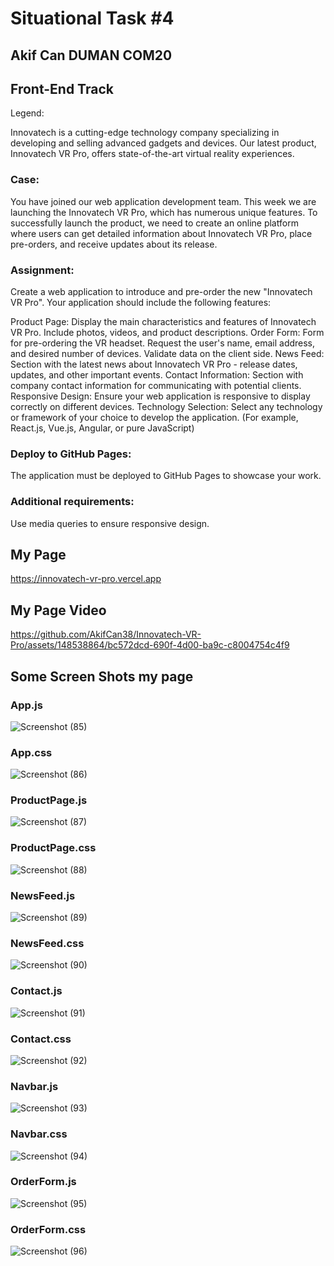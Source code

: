 # Situational Task #4
## Akif Can DUMAN COM20
## Front-End Track
Legend:

Innovatech is a cutting-edge technology company specializing in developing and selling advanced gadgets and devices. Our latest product, Innovatech VR Pro, offers state-of-the-art virtual reality experiences.

### Case:

You have joined our web application development team. This week we are launching the Innovatech VR Pro, which has numerous unique features. To successfully launch the product, we need to create an online platform where users can get detailed information about Innovatech VR Pro, place pre-orders, and receive updates about its release.

### Assignment:

Create a web application to introduce and pre-order the new "Innovatech VR Pro". Your application should include the following features:

Product Page: Display the main characteristics and features of Innovatech VR Pro. Include photos, videos, and product descriptions.
Order Form: Form for pre-ordering the VR headset. Request the user's name, email address, and desired number of devices. Validate data on the client side.
News Feed: Section with the latest news about Innovatech VR Pro - release dates, updates, and other important events.
Contact Information: Section with company contact information for communicating with potential clients.
Responsive Design: Ensure your web application is responsive to display correctly on different devices.
Technology Selection: Select any technology or framework of your choice to develop the application. (For example, React.js, Vue.js, Angular, or pure JavaScript)

### Deploy to GitHub Pages: 
The application must be deployed to GitHub Pages to showcase your work.

### Additional requirements:

Use media queries to ensure responsive design.
## My Page
https://innovatech-vr-pro.vercel.app
## My Page Video
https://github.com/AkifCan38/Innovatech-VR-Pro/assets/148538864/bc572dcd-690f-4d00-ba9c-c8004754c4f9
## Some Screen Shots my page
### App.js
![Screenshot (85)](https://github.com/AkifCan38/Innovatech-VR-Pro/assets/148538864/603b5974-6d0b-4a22-8d41-57458448e2a5)
### App.css
![Screenshot (86)](https://github.com/AkifCan38/Innovatech-VR-Pro/assets/148538864/cfe41403-ebb6-4c82-8c85-18e0505b8f25)
### ProductPage.js
![Screenshot (87)](https://github.com/AkifCan38/Innovatech-VR-Pro/assets/148538864/3504fed2-6a06-402e-8246-ae441f85da6e)
### ProductPage.css
![Screenshot (88)](https://github.com/AkifCan38/Innovatech-VR-Pro/assets/148538864/6fc55bcf-7121-488d-98c2-354c6b6abc07)
### NewsFeed.js
![Screenshot (89)](https://github.com/AkifCan38/Innovatech-VR-Pro/assets/148538864/87351353-7ee5-45d9-aa55-f2e7c9821fd2)
### NewsFeed.css
![Screenshot (90)](https://github.com/AkifCan38/Innovatech-VR-Pro/assets/148538864/f289d907-3cc0-4178-b6f2-1a7b2bf50fb1)
### Contact.js
![Screenshot (91)](https://github.com/AkifCan38/Innovatech-VR-Pro/assets/148538864/652e00c8-3872-49cd-b62b-55cd06f74d15)
### Contact.css
![Screenshot (92)](https://github.com/AkifCan38/Innovatech-VR-Pro/assets/148538864/00d3a169-5bcf-43a3-8a61-4ca70882812b)
### Navbar.js
![Screenshot (93)](https://github.com/AkifCan38/Innovatech-VR-Pro/assets/148538864/cd9152c0-4b6c-42fa-8557-ccbd23a4dca7)
### Navbar.css
![Screenshot (94)](https://github.com/AkifCan38/Innovatech-VR-Pro/assets/148538864/ed242881-142c-4d75-99c6-cade072dae0e)
### OrderForm.js
![Screenshot (95)](https://github.com/AkifCan38/Innovatech-VR-Pro/assets/148538864/06824836-cc4a-4556-8a82-3cd756c1a9a4)
### OrderForm.css
![Screenshot (96)](https://github.com/AkifCan38/Innovatech-VR-Pro/assets/148538864/05eab226-8b12-496b-89dc-733b4306048d)
